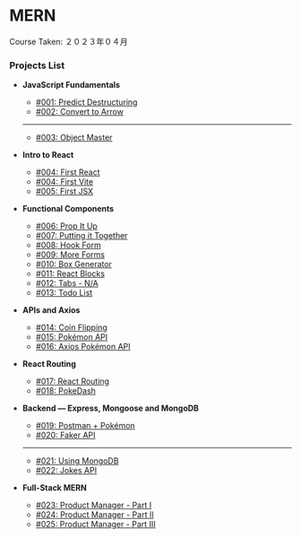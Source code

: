 # MERN

Course Taken: ２０２３年０４月

### Projects List

- **JavaScript Fundamentals**
    - [#001: Predict Destructuring](JS_Fundamentals/001-Predict_Destructuring/)
    - [#002: Convert to Arrow](JS_Fundamentals/002-Convert_to_Arrow/)
    ---
    - [#003: Object Master](#)

- **Intro to React**
    - [#004: First React](Wk1-React/004-First_React/)
    - [#004: First Vite](Wk1-React/004-First_Vite/)
    - [#005: First JSX](Wk1-React/005-First_JSX/)

- **Functional Components**
    - [#006: Prop It Up](Wk2-Functional_Components/006-Prop_it_Up/)
    - [#007: Putting it Together](Wk2-Functional_Components/007-Putting_it_Together/)
    - [#008: Hook Form](Wk2-Functional_Components/008-Hook_Form/)
    - [#009: More Forms](Wk2-Functional_Components/009-More_Forms/)
    - [#010: Box Generator](Wk2-Functional_Components/010-Box_Generator/)
    - [#011: React Blocks](Wk2-Functional_Components/011-React_Blocks/)
    - [#012: Tabs - N/A](#)
    - [#013: Todo List](Wk2-Functional_Components/013-Todo_List/)

- **APIs and Axios**
    - [#014: Coin Flipping](Wk3-APIs_and_Axios/014-Coin_Flipping/)
    - [#015: Pokémon API](Wk3-APIs_and_Axios/015-Pokemon_API/)
    - [#016: Axios Pokémon API](Wk3-APIs_and_Axios/016-Axios_Pokemon_API/)

- **React Routing**
    - [#017: React Routing](Wk2-Functional_Components/017-React_Routing/)
    - [#018: PokeDash](Wk3-APIs_and_Axios/018-PokeDash/)

- **Backend — Express, Mongoose and MongoDB**
    - [#019: Postman + Pokémon](Wk4-Backend_Development/019-Postman_Pokemon/)
    - [#020: Faker API](Wk4-Backend_Development/020-Faker_API/)
    ---
    - [#021: Using MongoDB](#)
    - [#022: Jokes API](#)

- **Full-Stack MERN**
    - [#023: Product Manager - Part I](#)
    - [#024: Product Manager - Part II](#)
    - [#025: Product Manager - Part III](#)